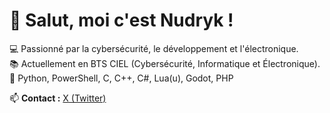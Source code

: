 # 👋 Salut, moi c'est Nudryk !
💻 Passionné par la cybersécurité, le développement et l'électronique.  
📚 Actuellement en BTS CIEL (Cybersécurité, Informatique et Électronique).  
🔧 Python, PowerShell, C, C++, C#, Lua(u), Godot, PHP 

📫 **Contact :** [X (Twitter)](https://www.x.com/Nudryk)
